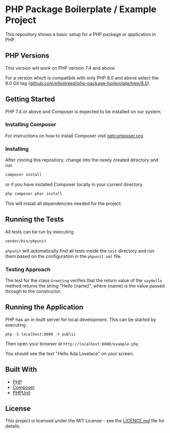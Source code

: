# PHP Package Boilerplate / Example Project

This repository shows a basic setup for a PHP package or application in PHP.

## PHP Versions

This version will work on PHP version 7.4 and above.

For a version which is compatible with only PHP 8.0 and above select the 8.0 Git tag ([github.com/elliotjreed/php-package-boilerplate/tree/8.0](https://github.com/elliotjreed/php-package-boilerplate/tree/8.0)).

## Getting Started

PHP 7.4 or above and Composer is expected to be installed on our system.

### Installing Composer

For instructions on how to install Composer visit [getcomposer.org](https://getcomposer.org/download/).

### Installing

After cloning this repository, change into the newly created directory and run

```bash
composer install
```

or if you have installed Composer locally in your current directory

```bash
php composer.phar install
```

This will install all dependencies needed for the project.

## Running the Tests

All tests can be run by executing

```bash
vendor/bin/phpunit
```

`phpunit` will automatically find all tests inside the `test` directory and run them based on the configuration in the `phpunit.xml` file.

### Testing Approach

The test for the class `Greeting` verifies that the return value of the `sayHello` method returns the string "Hello {name}", where {name} is the value passed through to the constructor.

## Running the Application

PHP has an in-built server for local development. This can be started by executing

```
php -S localhost:8000 -t public
```

Then open your browser at `http://localhost:8000/example.php`

You should see the text "Hello Ada Lovelace" on your screen.

## Built With

  - [PHP](https://secure.php.net/)
  - [Composer](https://getcomposer.org/)
  - [PHPUnit](https://phpunit.de/)

## License

This project is licensed under the MIT License - see the [LICENCE.md](LICENCE.md) file for details.
